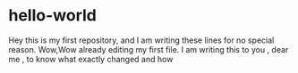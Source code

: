 # hello-world
Hey this is my first repository, and I am writing these lines for no special reason. 
Wow,Wow already editing my first file. 
I am writing this to you , dear me , to know what exactly changed and how
